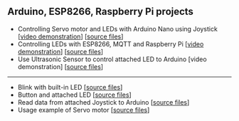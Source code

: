 ## Arduino, ESP8266, Raspberry Pi projects

- Controlling Servo motor and LEDs with Arduino Nano using Joystick [[video demonstration](https://youtu.be/dMZIztaue5U)] [[source files](servo_leds/)]
- Controlling LEDs with ESP8266, MQTT and Raspberry Pi [[video demonstration](https://youtu.be/Odutzy32P4A)] [[source files](esp8266_mqtt_led/)]
- Use Ultrasonic Sensor to control attached LED to Arduino [video demonstration] [[source files](ultrasonic/)]

---

- Blink with built-in LED [[source files](esp8266_blink/)]
- Button and attached LED [[source files](esp8266_button/)]
- Read data from attached Joystick to Arduino [[source files](example_joystick/)]
- Usage example of Servo motor [[source files](example_servo/)]

